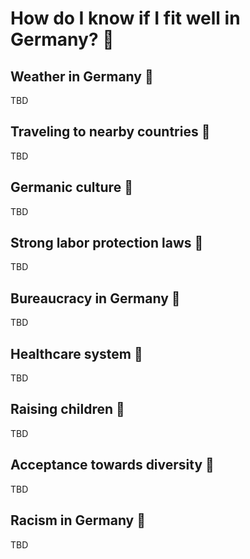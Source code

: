 # How do I know if I fit well in Germany? :thinking:

## Weather in Germany :thinking:

TBD

## Traveling to nearby countries :thinking:

TBD

## Germanic culture :thinking:

TBD

## Strong labor protection laws :thinking:

TBD

## Bureaucracy in Germany :thinking:

TBD

## Healthcare system :thinking:

TBD

## Raising children :thinking:

TBD

## Acceptance towards diversity :thinking:

TBD

## Racism in Germany :thinking:

TBD
